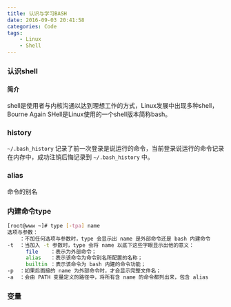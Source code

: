 ```yaml
---
title: 认识与学习BASH
date: 2016-09-03 20:41:58
categories: Code
tags: 
	- Linux
	- Shell
---
```

### 认识shell
#### 简介
shell是使用者与内核沟通以达到理想工作的方式，Linux发展中出现多种shell，Bourne Again SHell是Linux使用的一个shell版本简称bash。

### history
`~/.bash_history` 记录了前一次登录是说运行的命令，当前登录说运行的命令记录在内存中，成功注销后悔记录到 `~/.bash_history` 中。

### alias
命令的别名

### 内建命令type
``` bash
[root@www ~]# type [-tpa] name
选项与参数：
    ：不加任何选项与参数时，type 会显示出 name 是外部命令还是 bash 内建命令
-t  ：当加入 -t 参数时，type 会将 name 以底下这些字眼显示出他的意义：
      file    ：表示为外部命令；
      alias   ：表示该命令为命令别名所配置的名称；
      builtin ：表示该命令为 bash 内建的命令功能；
-p  ：如果后面接的 name 为外部命令时，才会显示完整文件名；
-a  ：会由 PATH 变量定义的路径中，将所有含 name 的命令都列出来，包含 alias
```

### 变量
